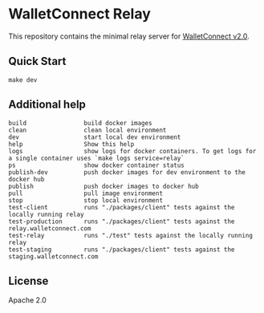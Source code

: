 # WalletConnect Relay

This repository contains the minimal relay server for [WalletConnect v2.0](https://github.com/WalletConnect/walletconnect-monorepo).

## Quick Start

```
make dev
```

## Additional help

```
build                build docker images
clean                clean local environment
dev                  start local dev environment
help                 Show this help
logs                 show logs for docker containers. To get logs for a single container uses `make logs service=relay`
ps                   show docker container status
publish-dev          push docker images for dev environment to the docker hub
publish              push docker images to docker hub
pull                 pull image environment
stop                 stop local environment
test-client          runs "./packages/client" tests against the locally running relay
test-production      runs "./packages/client" tests against the relay.walletconnect.com
test-relay           runs "./test" tests against the locally running relay
test-staging         runs "./packages/client" tests against the staging.walletconnect.com
```


## License

Apache 2.0
